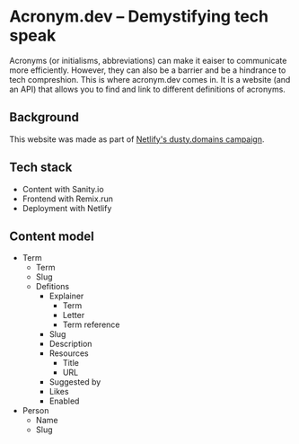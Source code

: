 # Acronym.dev – Demystifying tech speak

Acronyms (or initialisms, abbreviations) can make it eaiser to communicate more efficiently. However, they can also be a barrier and be a hindrance to tech compreshion. This is where acronym.dev comes in. It is a website (and an API) that allows you to find and link to different definitions of acronyms.

## Background

This website was made as part of [Netlify's dusty.domains campaign](https://dusty.domains).

## Tech stack

- Content with Sanity.io
- Frontend with Remix.run
- Deployment with Netlify

## Content model

- Term
  - Term
  - Slug
  - Defitions
    - Explainer
      - Term
      - Letter
      - Term reference
    - Slug
    - Description
    - Resources
      - Title
      - URL
    - Suggested by
    - Likes
    - Enabled
- Person
  - Name
  - Slug
